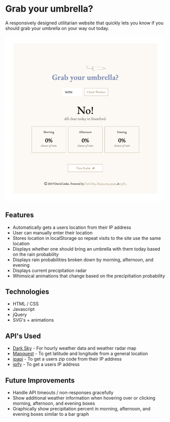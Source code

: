 # Grab your umbrella?

A responsively designed utilitarian website that quickly lets you know if you should grab your umbrella on your way out today.

![screenshot of page](https://github.com/davidlinke/davidlinke.github.io/blob/master/images/home.png 'Screenshot of page')

## Features

- Automatically gets a users location from their IP address
- User can manually enter their location
- Stores location in localStorage so repeat visits to the site use the same location
- Displays whether one should bring an umbrella with them today based on the rain probability
- Displays rain probabilities broken down by morning, afternoon, and evening
- Displays current precipitation radar
- Whimsical animations that change based on the precipitiation probability

## Technologies

- HTML / CSS
- Javascript
- jQuery
- SVG's + animations

## API's Used

- [Dark Sky](https://darksky.net/) - For hourly weather data and weather radar map
- [Mapquest](https://www.mapquest.com/) - To get latitude and longitude from a general location
- [ipapi](https://ipapi.com/) - To get a users zip code from their IP address
- [ipify](https://www.ipify.org/) - To get a users IP address

## Future Improvements

- Handle API timeouts / non-responses gracefully
- Show additional weather information when hovering over or clicking morning, afternoon, and evening boxes
- Graphically show precipitation percent in morning, afternoon, and evening boxes similar to a bar graph
